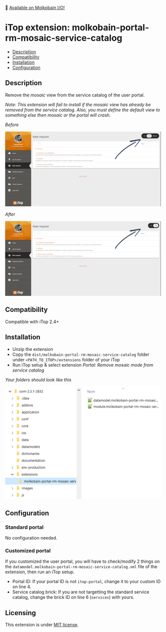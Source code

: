 👋 [Available on Molkobain I/O!](https://www.molkobain.com/product/remove-mosaic-view-from-service-catalog/)

# iTop extension: molkobain-portal-rm-mosaic-service-catalog
* [Description](#description)
* [Compatibility](#compatibility)
* [Installation](#installation)
* [Configuration](#configuration)

## Description
Remove the *mosaic* view from the service catalog of the user portal.

*Note: This extension will fail to install if the mosaic view has already be removed from the service catalog. Also, you must define the default view to something else then mosaic or the portal will crash.*

*Before*

![Description decoration](https://raw.githubusercontent.com/Molkobain/itop-portal-rm-mosaic-service-catalog/master/docs/mprmsc-service-catalog-before.PNG)

*After*

![Description decoration](https://raw.githubusercontent.com/Molkobain/itop-portal-rm-mosaic-service-catalog/master/docs/mprmsc-service-catalog-after.PNG)

## Compatibility
Compatible with iTop 2.4+

## Installation
* Unzip the extension
* Copy the ``dist/molkobain-portal-rm-mosaic-service-catalog`` folder under ``<PATH_TO_ITOP>/extensions`` folder of your iTop
* Run iTop setup & select extension *Portal: Remove mosaic mode from service catalog*

*Your folders should look like this*

![Extensions folder](https://raw.githubusercontent.com/Molkobain/itop-portal-rm-mosaic-service-catalog/master/docs/mprmsc-install.PNG)

## Configuration
### Standard portal
No configuration needed.

### Customized portal
If you customized the user portal, you will have to check/modify 2 things on the ``datamodel.molkobain-portal-rm-mosaic-service-catalog.xml`` file of the extension, then run an iTop setup.
* Portal ID: If your portal ID is not ``itop-portal``, change it to your custom ID on line 4.
* Service catalog brick: If you are not targetting the standard service catalog, change the brick ID on line 6 (``services``) with yours.

## Licensing
This extension is under [MIT license](https://en.wikipedia.org/wiki/MIT_License).
